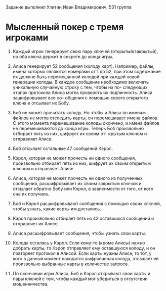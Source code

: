 Задание выполнил Улитин Иван Владимирович, 531 группа

# Мысленный покер с тремя игроками

1. Каждый игрок генерирует свою пару ключей (открытый/закрытый), но оба ключа
держит в секрете до конца игры.

2. Алиса генерирует 52 сообщения (колоду карт). Например, файлы, имена которых
являются номерами от 1 до 52, при этом содержание их должно быть перемешанной
колодой при каждой новой генерации колоды. В каждое сообщение необходимо
включать уникальную случайную строку с тем, чтобы на по- следующих этапах
протокола Алиса могла проверять их подлинность. Алиса зашифровывает все со-
общения с помощью своего открытого ключа и отсылает их Бобу.

3. Боб не может прочитать колоду. Но чтобы и Алиса по именам файлов не могла
отследить карты, он перемешивает имена файлов. С этого момента перемешивание
колоды окончено, и имена файлов не перемешиваются до конца игры. Теперь Боб
произвольно отбирает пять из них, шифрует их своим от- крытым ключом и
отправляет Алисе.

4. Боб отсылает остальные 47 сообщений Кэрол.

5. Кэрол, которая не может прочесть ни одного сообщения, произвольно отбирает
пять из них, шифрует их своим открытым ключом и отправляет Алисе.

6. Алиса, которая не может прочесть ни одного из полученных сообщений,
расшифровывает их своим закрытым ключом и отсылает обратно Бобу или Кэрол, в
зависимости от того, от кого она их получила.

7. Боб и Кэрол расшифровывают сообщения с помощью своих ключей, чтобы узнать,
какие карты им достались.

8. Кэрол произвольно отбирает пять из 42 оставшихся сообщений и отправляет их
Алисе.

9. Алиса расшифровывает сообщения, чтобы узнать свои карты.

10. Колода осталась у Кэрол. Если кому-то (кроме Алисы) нужно добрать карты, то
Кэрол отправляет ему оставшуюся колоду, и он повторяет протокол в Алисой. Если
карты нужны Алисе, то тот, у кого в данный момент находится шифрованная
колода, отсылает ей произвольно выбранные карты в количестве запроса.

11. По окончании игры Алиса, Боб и Кэрол открывают свои карты и пары ключей с
тем, чтобы каждый мог убедиться в отсутствии мошенничества.